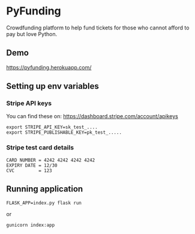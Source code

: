 # PyFunding

Crowdfunding platform to help fund tickets for those who cannot afford to pay but love Python.

## Demo

https://pyfunding.herokuapp.com/

## Setting up env variables

### Stripe API keys

You can find these on: https://dashboard.stripe.com/account/apikeys

```
export STRIPE_API_KEY=sk_test_....
export STRIPE_PUBLISHABLE_KEY=pk_test_.....
```

### Stripe test card details

```
CARD NUMBER = 4242 4242 4242 4242
EXPIRY DATE = 12/30
CVC         = 123
```

## Running application

```
FLASK_APP=index.py flask run
```
or 
```
gunicorn index:app
```
